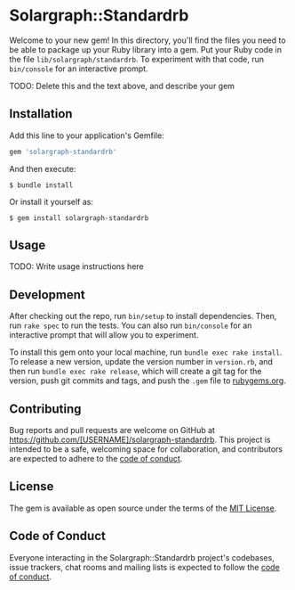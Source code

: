 # Solargraph::Standardrb

Welcome to your new gem! In this directory, you'll find the files you need to be able to package up your Ruby library into a gem. Put your Ruby code in the file `lib/solargraph/standardrb`. To experiment with that code, run `bin/console` for an interactive prompt.

TODO: Delete this and the text above, and describe your gem

## Installation

Add this line to your application's Gemfile:

```ruby
gem 'solargraph-standardrb'
```

And then execute:

    $ bundle install

Or install it yourself as:

    $ gem install solargraph-standardrb

## Usage

TODO: Write usage instructions here

## Development

After checking out the repo, run `bin/setup` to install dependencies. Then, run `rake spec` to run the tests. You can also run `bin/console` for an interactive prompt that will allow you to experiment.

To install this gem onto your local machine, run `bundle exec rake install`. To release a new version, update the version number in `version.rb`, and then run `bundle exec rake release`, which will create a git tag for the version, push git commits and tags, and push the `.gem` file to [rubygems.org](https://rubygems.org).

## Contributing

Bug reports and pull requests are welcome on GitHub at https://github.com/[USERNAME]/solargraph-standardrb. This project is intended to be a safe, welcoming space for collaboration, and contributors are expected to adhere to the [code of conduct](https://github.com/[USERNAME]/solargraph-standardrb/blob/master/CODE_OF_CONDUCT.md).


## License

The gem is available as open source under the terms of the [MIT License](https://opensource.org/licenses/MIT).

## Code of Conduct

Everyone interacting in the Solargraph::Standardrb project's codebases, issue trackers, chat rooms and mailing lists is expected to follow the [code of conduct](https://github.com/[USERNAME]/solargraph-standardrb/blob/master/CODE_OF_CONDUCT.md).
